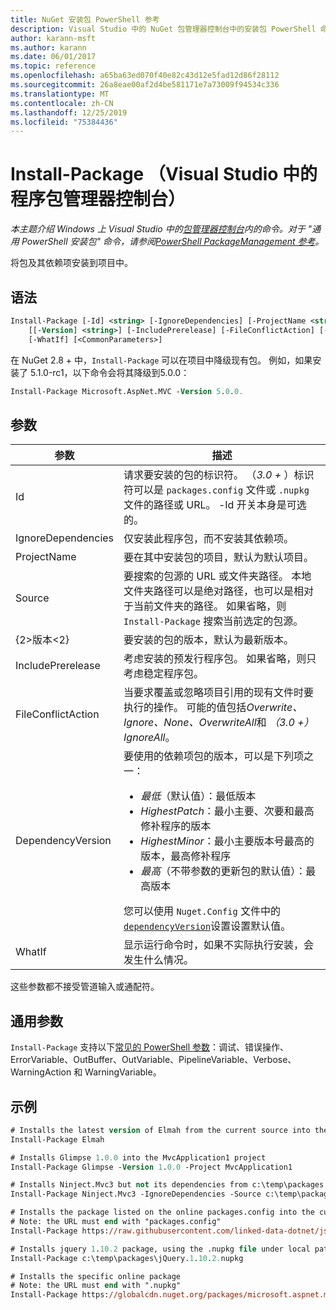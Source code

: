 ```yaml
---
title: NuGet 安装包 PowerShell 参考
description: Visual Studio 中的 NuGet 包管理器控制台中的安装包 PowerShell 命令参考。
author: karann-msft
ms.author: karann
ms.date: 06/01/2017
ms.topic: reference
ms.openlocfilehash: a65ba63ed070f40e82c43d12e5fad12d86f28112
ms.sourcegitcommit: 26a8eae00af2d4be581171e7a73009f94534c336
ms.translationtype: MT
ms.contentlocale: zh-CN
ms.lasthandoff: 12/25/2019
ms.locfileid: "75384436"
---
```

# <a name="install-package-package-manager-console-in-visual-studio"></a>Install-Package （Visual Studio 中的程序包管理器控制台）

*本主题介绍 Windows 上 Visual Studio 中的[包管理器控制台](../../consume-packages/install-use-packages-powershell.md)内的命令。对于 "通用 PowerShell 安装包" 命令，请参阅[PowerShell PackageManagement 参考](/powershell/module/packagemanagement/?view=powershell-6)。*

将包及其依赖项安装到项目中。

## <a name="syntax"></a>语法

```ps
Install-Package [-Id] <string> [-IgnoreDependencies] [-ProjectName <string>] [[-Source] <string>] 
    [[-Version] <string>] [-IncludePrerelease] [-FileConflictAction] [-DependencyVersion]
    [-WhatIf] [<CommonParameters>]
```

在 NuGet 2.8 + 中，`Install-Package` 可以在项目中降级现有包。 例如，如果安装了 5.1.0-rc1，以下命令会将其降级到5.0.0：

```ps
Install-Package Microsoft.AspNet.MVC -Version 5.0.0.
```

## <a name="parameters"></a>参数

| 参数 | 描述 |
| --- | --- |
| Id | 请求要安装的包的标识符。 （*3.0 +* ）标识符可以是 `packages.config` 文件或 `.nupkg` 文件的路径或 URL。 -Id 开关本身是可选的。 |
| IgnoreDependencies | 仅安装此程序包，而不安装其依赖项。 |
| ProjectName | 要在其中安装包的项目，默认为默认项目。 |
| Source | 要搜索的包源的 URL 或文件夹路径。 本地文件夹路径可以是绝对路径，也可以是相对于当前文件夹的路径。 如果省略，则 `Install-Package` 搜索当前选定的包源。 |
| {2&gt;版本&lt;2} | 要安装的包的版本，默认为最新版本。 |
| IncludePrerelease | 考虑安装的预发行程序包。 如果省略，则只考虑稳定程序包。 |
| FileConflictAction | 当要求覆盖或忽略项目引用的现有文件时要执行的操作。 可能的值包括*Overwrite、Ignore、None、OverwriteAll*和 *（3.0 +）* *IgnoreAll*。 |
| DependencyVersion | 要使用的依赖项包的版本，可以是下列项之一：<br/><ul><li>*最低*（默认值）：最低版本</li><li>*HighestPatch*：最小主要、次要和最高修补程序的版本</li><li>*HighestMinor*：最小主要版本号最高的版本，最高修补程序</li><li>*最高*（不带参数的更新包的默认值）：最高版本</li></ul>您可以使用 `Nuget.Config` 文件中的[`dependencyVersion`](../nuget-config-file.md#config-section)设置设置默认值。 |
| WhatIf | 显示运行命令时，如果不实际执行安装，会发生什么情况。 |

这些参数都不接受管道输入或通配符。

## <a name="common-parameters"></a>通用参数

`Install-Package` 支持以下[常见的 PowerShell 参数](https://go.microsoft.com/fwlink/?LinkID=113216)：调试、错误操作、ErrorVariable、OutBuffer、OutVariable、PipelineVariable、Verbose、WarningAction 和 WarningVariable。

## <a name="examples"></a>示例

```ps
# Installs the latest version of Elmah from the current source into the default project
Install-Package Elmah

# Installs Glimpse 1.0.0 into the MvcApplication1 project
Install-Package Glimpse -Version 1.0.0 -Project MvcApplication1

# Installs Ninject.Mvc3 but not its dependencies from c:\temp\packages
Install-Package Ninject.Mvc3 -IgnoreDependencies -Source c:\temp\packages

# Installs the package listed on the online packages.config into the current project
# Note: the URL must end with "packages.config"
Install-Package https://raw.githubusercontent.com/linked-data-dotnet/json-ld.net/master/.nuget/packages.config

# Installs jquery 1.10.2 package, using the .nupkg file under local path of c:\temp\packages
Install-Package c:\temp\packages\jQuery.1.10.2.nupkg

# Installs the specific online package
# Note: the URL must end with ".nupkg"
Install-Package https://globalcdn.nuget.org/packages/microsoft.aspnet.mvc.5.2.3.nupkg
```

